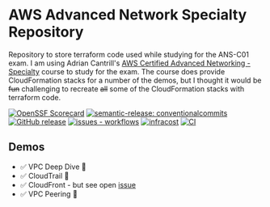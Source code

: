 # AWS Advanced Network Specialty Repository

Repository to store terraform code used while studying for the ANS-C01 exam. I am using Adrian Cantrill's [AWS Certified Advanced Networking - Specialty](https://learn.cantrill.io/p/aws-certified-advanced-networking-specialty) course to study for the exam. The course does provide CloudFormation stacks for a number of the demos, but I thought it would be ~~fun~~ challenging to recreate ~~all~~ some of the CloudFormation stacks with terraform code.

[![OpenSSF Scorecard](https://api.scorecard.dev/projects/github.com/3ware/aws-network-speciality/badge)](https://scorecard.dev/viewer/?uri=github.com/3ware/aws-network-speciality) [![semantic-release: conventionalcommits](https://img.shields.io/badge/semantic--release-conventionalcommits-blue?logo=semantic-release)](https://github.com/semantic-release/semantic-release) [![GitHub release](https://img.shields.io/github/release/3ware/aws-network-speciality?include_prereleases=&sort=semver&color=yellow)](https://github.com/3ware/workflows/aws-network-speciality/) [![issues - workflows](https://img.shields.io/github/issues/3ware/aws-network-speciality)](https://github.com/3ware/aws-network-speciality/issues) [![infracost](https://img.shields.io/endpoint?url=https://dashboard.api.infracost.io/shields/json/ee68bc5e-0846-48a1-9604-f0b69656619d/repos/6ed3ecbf-a95a-4051-a22a-85d43185ae51/branch/aa09234f-aace-4239-9083-5f38ebb6e5f2)](https://dashboard.infracost.io/org/3ware-lxub1/repos/6ed3ecbf-a95a-4051-a22a-85d43185ae51?tab=settings) [![CI](https://img.shields.io/github/actions/workflow/status/3ware/aws-network-speciality/tofu-ci.yaml?label=CI&logo=githubactions&logoColor=white)](https://github.com/3ware/workflows/actions/aws-network-speciality/tofu-ci.yaml)

## Demos

- :white_check_mark: VPC Deep Dive :rocket:
- :white_check_mark: CloudTrail :rocket:
- :white_check_mark: CloudFront - but see open [issue](https://github.com/3ware/aws-network-speciality/issues/8)
- :white_check_mark: VPC Peering :rocket:
